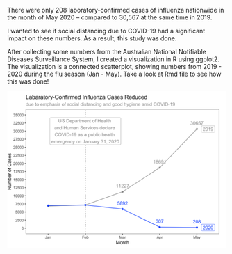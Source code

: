 There were only 208 laboratory-confirmed cases of influenza nationwide in the month of May 2020 – compared to 30,567 at 
the same time in 2019.

I wanted to see if social distancing due to COVID-19 had a significant impact on these numbers. As a result, this study was done. 

After collecting some numbers from the Australian National Notifiable Diseases Surveillance System, I created a visualization 
in R using ggplot2. 
The visualization is a connected scatterplot, showing numbers from 2019 - 2020 during the flu season (Jan - May). Take a look at 
Rmd file to see how this was done! 

<img src = "flu.png">
